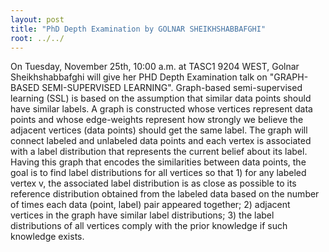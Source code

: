 ```yaml
---
layout: post
title: "PhD Depth Examination by GOLNAR SHEIKHSHABBAFGHI"
root: ../../
---
```

On Tuesday, November 25th, 10:00 a.m. at TASC1 9204 WEST, Golnar Sheikhshabbafghi will give her PHD Depth Examination talk on
"GRAPH-BASED SEMI-SUPERVISED LEARNING".
Graph-based semi-supervised learning (SSL) is based on the assumption that similar data points should have similar labels. A graph is constructed whose vertices represent data points and whose edge-weights represent how strongly we believe the adjacent vertices (data points) should get the same label. The graph will connect labeled and unlabeled data points and each vertex is associated with a label distribution that represents the current belief about its label. Having this graph that encodes the similarities between data points, the goal is to find label distributions for all vertices so that 1) for any labeled vertex v, the associated label distribution is as close as possible to its reference distribution obtained from the labeled data based on the number of times each data (point, label) pair appeared together; 2) adjacent vertices in the graph have similar label distributions; 3) the label distributions of all vertices comply with the prior knowledge if such knowledge exists.

